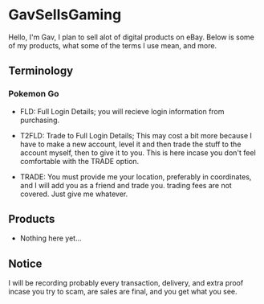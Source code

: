 # GavSellsGaming

Hello, I'm Gav, I plan to sell alot of digital products on eBay.
Below is some of my products, what some of the terms I use mean, and more.

## Terminology

### Pokemon Go

- FLD: Full Login Details; you will recieve login information from purchasing. 

- T2FLD: Trade to Full Login Details; This may cost a bit more because I have to make a new account, level it and then trade the stuff to the account myself, then to give it to you. This is here incase you don't feel comfortable with the TRADE option.

- TRADE: You must provide me your location, preferably in coordinates, and I will add you as a friend and trade you. trading fees are not covered. Just give me whatever.

## Products

- Nothing here yet...

## Notice

I will be recording probably every transaction, delivery, and extra proof incase you try to scam, are sales are final, and you get what you see.